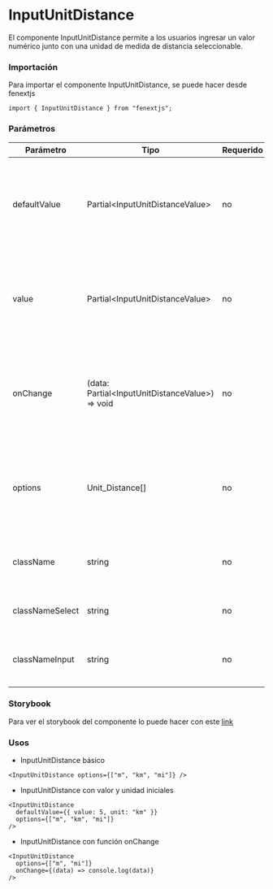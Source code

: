 # InputUnitDistance

El componente InputUnitDistance permite a los usuarios ingresar un valor numérico junto con una unidad de medida de distancia seleccionable.

### Importación

Para importar el componente InputUnitDistance, se puede hacer desde fenextjs

```tsx copy
import { InputUnitDistance } from "fenextjs";
```

### Parámetros

| Parámetro       | Tipo                                               | Requerido | Default                                                  | Descripcion                                                                                           |
| --------------- | -------------------------------------------------- | --------- | -------------------------------------------------------- | ----------------------------------------------------------------------------------------------------- |
| defaultValue    | Partial\<InputUnitDistanceValue\>                  | no        | \{\}                                                     | Valor por defecto del componente, incluye el valor numérico y la unidad de medida de distancia.       |
| value           | Partial\<InputUnitDistanceValue\>                  | no        | undefined                                                | Valor actual del componente, incluye el valor numérico y la unidad de medida de distancia.            |
| onChange        | (data: Partial\<InputUnitDistanceValue\>) =\> void | no        | undefined                                                | Función que se ejecuta cuando el valor o la unidad cambia, recibe el objeto con `value` y `unit`.     |
| options         | Unit_Distance[]                                    | no        | Object.keys(Unit_Distance).map((e) =\> Unit_Distance[e]) | Opciones disponibles para las unidades de medida de distancia, definidas por el tipo `Unit_Distance`. |
| className       | string                                             | no        | undefined                                                | Clase CSS personalizada para el componente principal.                                                 |
| classNameSelect | string                                             | no        | undefined                                                | Clase CSS personalizada para el select de unidades.                                                   |
| classNameInput  | string                                             | no        | undefined                                                | Clase CSS personalizada para el input del valor numérico.                                             |

### Storybook

Para ver el storybook del componente lo puede hacer con este [link](https://fenextjs-component-storybook.vercel.app/?path=/story/input-inputunitdistance--index)

### Usos

- InputUnitDistance básico

```tsx copy
<InputUnitDistance options={["m", "km", "mi"]} />
```

- InputUnitDistance con valor y unidad iniciales

```tsx copy
<InputUnitDistance
  defaultValue={{ value: 5, unit: "km" }}
  options={["m", "km", "mi"]}
/>
```

- InputUnitDistance con función onChange

```tsx copy
<InputUnitDistance
  options={["m", "mi"]}
  onChange={(data) => console.log(data)}
/>
```
